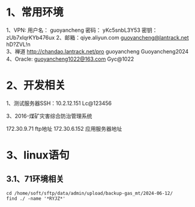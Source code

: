 # 1、常用环境

1、VPN:  用户名： guoyancheng  密码： yKc5snbL3Y53   密钥： zUb7xIqrKYb476ux
2、邮箱：qiye.aliyun.com   guoyancheng@lantrack.net   hD?ZVL!n    
3、禅道  http://chandao.lantrack.net/pro  guoyancheng   Guoyancheng2024
4、Oracle: guoyancheng1022@163.com   Gyc@1022
 

# 2、开发相关

1、测试服务器SSH：10.2.12.151     Lc@123456


3、2016-煤矿灾害综合防治管理系统

172.30.9.71  ftp地址
172.30.6.152  应用服务器地址

# 3、linux语句

## 3.1、71环境相关

```shell
cd /home/soft/sftp/data/admin/upload/backup-gas_mt/2024-06-12/
find ./ -name '*RYJZ*'
```
